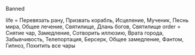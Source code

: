 Banned

life = Перевязать рану, Призвать корабль, Исцеление, Мученик, Песнь мира, Общее лечение, Святилище, Длань богов, Святилище
order = Снятие чар, Замедление, Сотворить иллюзию, Врата города, Забывчивость, Телепортация, Берсерк, Общее замедление, Фантом, Гипноз, Похитить все чары
